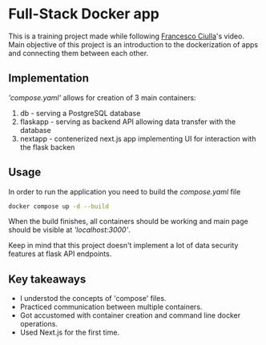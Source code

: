 # Full-Stack Docker app 

This is a training project made while following [Francesco Ciulla](https://www.youtube.com/@francescociulla)'s video. Main objective of this project is an introduction to the dockerization of apps and connecting them between each other.

## Implementation

*'compose.yaml'* allows for creation of 3 main containers:
1. db - serving a PostgreSQL database
2. flaskapp - serving as backend API allowing data transfer with the database
3. nextapp - contenerized next.js app implementing UI for interaction with the flask backen

## Usage

In order to run the application you need to build the *compose.yaml* file
```bash
docker compose up -d --build 
```
When the build finishes, all containers should be working and main page should be visible at *'localhost:3000'*. 

Keep in mind that this project doesn't implement a lot of data security features at flask API endpoints.

## Key takeaways

- I understod the concepts of 'compose' files.
- Practiced communication between multiple containers.
- Got accustomed with container creation and command line docker operations.
- Used Next.js for the first time.

